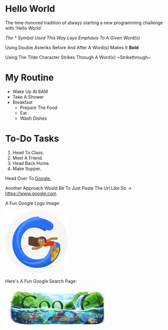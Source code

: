 # Hello World

The time-honored tradition of always starting a new programming challenge with 'Hello World'.

*The * Symbol Used This Way Lays Emphasis To A Given Word(s)*

Using Double Asteriks Before And After A Word(s) Makes It **Bold**

Using The Tilde Character Strikes Through A Word(s) ~Strikethrough~

# My Routine

* Wake Up At 8AM
* Take A Shower
* Breakfast
  * Prepare The Food
  * Eat
  * Wash Dishes
  
# To-Do Tasks

1. Head To Class.
1. Meet A Friend.
1. Head Back Home.
1. Make Supper.

Head Over To [Google.](http://www.google.com "Google")

Another Approach Would Be To Just Paste The Url Like So -> https://www.google.com

A Fun Google Logo Image:

![A Fun Google Logo](google-logo.png)

Here's A Fun Google Search Page:

<img src="google-searchpage.jpg" height="119" width="330" title="A Fun Looking Google Search Page"/>
